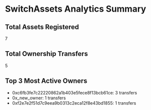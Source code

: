 # SwitchAssets Analytics Summary
## Total Assets Registered
7
## Total Ownership Transfers
5
## Top 3 Most Active Owners
- 0xc6fb3fe7c22220862a1b403e5fece8f13bcb61ce: 3 transfers
- 0x_new_owner: 1 transfers
- 0xf2e7e2f51d7c9eea9b0313c2eca12f8e43bd1855: 1 transfers
